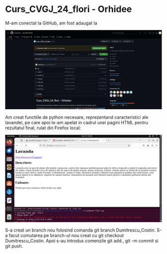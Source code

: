 # Curs_CVGJ_24_flori - Orhidee

M-am conectat la GitHub, am fost adaugat la 

![alt text](image-1.jpg)

Am creat functiile de python necesare, reprezentand caracteristici ale lavandei, pe care apoi le-am apelat in cadrul unei pagini HTML pentru rezultatul final, rulat din Firefox local:

![alt text](image.jpg)

S-a creat un branch nou folosind comanda git branch Dumitrescu_Costin. S-a facut comutarea pe branch-ul nou creat cu git checkout Dumitrescu_Costin. 
Apoi s-au introdus comenzile git add., git -m commit si git push.

